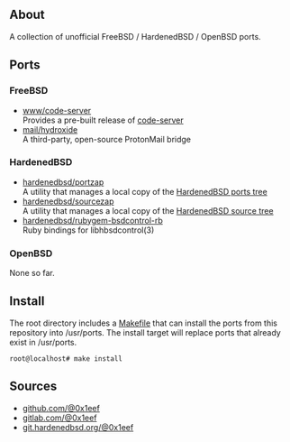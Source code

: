 ## About

A collection of unofficial FreeBSD / HardenedBSD / OpenBSD ports.

## Ports

### FreeBSD

* [www/code-server](freebsd/www/code-server/) <br>
  Provides a pre-built release of [code-server](https://github.com/coder/code-server)
* [mail/hydroxide](freebsd/mail/hydroxide) <br>
  A third-party, open-source ProtonMail bridge

### HardenedBSD

* [hardenedbsd/portzap](hardenedbsd/hardenedbsd/portzap) <br>
  A utility that manages a local copy of the
  [HardenedBSD ports tree](https://git.hardenedbsd.org/hardenedbsd/ports)
* [hardenedbsd/sourcezap](hardenedbsd/hardenedbsd/sourcezap) <br>
  A utility that manages a local copy of the
  [HardenedBSD source tree](https://git.hardenedbsd.org/hardenedbsd/ports)
* [hardenedbsd/rubygem-bsdcontrol-rb](hardenedbsd/hardenedbsd/rubygem-bsdcontrol-rb/) <br>
  Ruby bindings for libhbsdcontrol(3)

### OpenBSD

None so far.

## Install

The root directory includes a [Makefile](Makefile) that can install
the ports from this repository into /usr/ports. The install target
will replace ports that already exist in /usr/ports.

    root@localhost# make install

## Sources

* [github.com/@0x1eef](https://github.com/0x1eef/myports)
* [gitlab.com/@0x1eef](https://gitlab.com/0x1eef/myports)
* [git.hardenedbsd.org/@0x1eef](https://git.hardenedbsd.org/0x1eef/myports)
